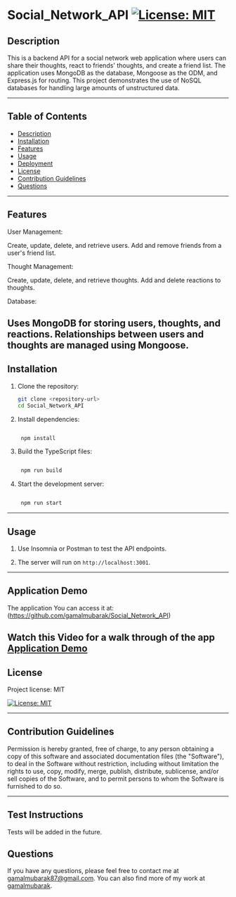 # Social_Network_API [![License: MIT](https://img.shields.io/badge/License-MIT-yellow.svg)](https://opensource.org/licenses/MIT)

## Description

This is a backend API for a social network web application where users can share their thoughts, react to friends' thoughts, and create a friend list. The application uses MongoDB as the database, Mongoose as the ODM, and Express.js for routing. This project demonstrates the use of NoSQL databases for handling large amounts of unstructured data.

---

## Table of Contents

- [Description](#description)
- [Installation](#installation)
- [Features](#Features)
- [Usage](#usage)
- [Deployment](#deployment)
- [License](#license)
- [Contribution Guidelines](#contribution-guidelines)
- [Questions](#questions)

---

## Features

User Management:

Create, update, delete, and retrieve users.
Add and remove friends from a user's friend list.

Thought Management:

Create, update, delete, and retrieve thoughts.
Add and delete reactions to thoughts.

Database:

Uses MongoDB for storing users, thoughts, and reactions.
Relationships between users and thoughts are managed using Mongoose.
---

## Installation

1. Clone the repository:
   ```bash
   git clone <repository-url>
   cd Social_Network_API
   ```

2. Install dependencies:
   ```bash

    npm install
   
   ```

3. Build the TypeScript files:
   ```bash

    npm run build
   
   ```


4. Start the development server:
   ```bash

    npm run start
   
   ```

---

## Usage

1. Use Insomnia or Postman to test the API endpoints.

2. The server will run on `http://localhost:3001`.


---

## Application Demo

The application You can access it at:(https://github.com/gamalmubarak/Social_Network_API)

 Watch this Video for a walk through of the app [Application Demo](https://drive.google.com/file/d/1fLLdEnz6Fz2GAWT-aCfQFBaNeUc2nZKk/view)
---

## License 
Project license: MIT

[![License: MIT](https://img.shields.io/badge/License-MIT-yellow.svg)](https://opensource.org/licenses/MIT)

---

## Contribution Guidelines

Permission is hereby granted, free of charge, to any person obtaining a copy of this software and associated documentation files (the "Software"), to deal in the Software without restriction, including without limitation the rights to use, copy, modify, merge, publish, distribute, sublicense, and/or sell copies of the Software, and to permit persons to whom the Software is furnished to do so.

---

## Test Instructions

Tests will be added in the future.

## Questions
If you have any questions, please feel free to contact me at gamalmubarak87@gmail.com. You can also find more of my work at [gamalmubarak](https://github.com/gamalmubarak).